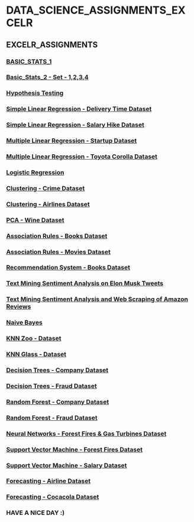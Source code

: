 # DATA_SCIENCE_ASSIGNMENTS_EXCELR

## EXCELR_ASSIGNMENTS

### [BASIC_STATS_1](https://gist.github.com/ZakeerS/debc1adf49d27ac60b4b7e8b3078f752)

### [Basic_Stats_2 - Set - 1,2,3,4](https://gist.github.com/ZakeerS/89fb74c94f2edd6d285bf829a8b8c0d3)

### [Hypothesis Testing](https://gist.github.com/ZakeerS/6916721268ae62deaaf3349c57389ff3)

### [Simple Linear Regression - Delivery Time Dataset](https://gist.github.com/ZakeerS/c0f9ead17096c5dcf5473413ae8a8720)

### [Simple Linear Regression - Salary Hike Dataset](https://gist.github.com/ZakeerS/bc791ede20125d73e0c98a83c575e393)

### [Multiple Linear Regression - Startup Dataset](https://gist.github.com/ZakeerS/dde07ca8b7e624513ea2e6c01c3a3b6b)

### [Multiple Linear Regression - Toyota Corolla Dataset](https://gist.github.com/ZakeerS/e4f95bd6abdc32f2bd0a8c561a07344a)

### [Logistic Regression](https://gist.github.com/ZakeerS/1c81d61364bd9d0d1573b259a6cc9355)

### [Clustering - Crime Dataset](https://gist.github.com/ZakeerS/89e06ff020752fc01180e148142dd548)

### [Clustering - Airlines Dataset](https://gist.github.com/ZakeerS/d01b0d68dc26d757f33fcddd3efb4b11)

### [PCA - Wine Dataset](https://gist.github.com/ZakeerS/96087a621dac2200340f5aeae20fd005)

### [Association Rules - Books Dataset](https://gist.github.com/ZakeerS/86a1c4131d39b3e177278abe91132371)

### [Association Rules - Movies Dataset](https://gist.github.com/ZakeerS/4a5a2e516e5a133b3eb7ce1c6346ce93)

### [Recommendation System - Books Dataset](https://gist.github.com/ZakeerS/667744afd06439145be30c7a0c544e3d)

### [Text Mining Sentiment Analysis on Elon Musk Tweets](https://gist.github.com/ZakeerS/389046f9bd9ad638a1b51f04a13b7301)

### [Text Mining Sentiment Analysis and Web Scraping of Amazon Reviews](https://gist.github.com/ZakeerS/3ffaec1f6fad67d0c243360556440f6f)

### [Naive Bayes](https://gist.github.com/ZakeerS/3986098b91e2f5e60f7f338c9deba896)

### [KNN Zoo - Dataset](https://gist.github.com/ZakeerS/3533e73d43752e4dfb2269728477894b)

### [KNN Glass - Dataset](https://gist.github.com/ZakeerS/e12143d42e869fdb9162bf96a8e58d07)

### [Decision Trees - Company Dataset](https://gist.github.com/ZakeerS/6af0603b8a362d7b73073adf2ad98501)

### [Decision Trees - Fraud Dataset](https://gist.github.com/ZakeerS/653f7ab6631c91df5d9bde607a9eb827)

### [Random Forest - Company Dataset](https://colab.research.google.com/drive/16OH7OfoXzCOE5bPDZQsakSO441u-QNUb?usp=sharing)

### [Random Forest - Fraud Dataset](https://colab.research.google.com/drive/11is49W5p_9K1ntCXFQmEzAp7TmfBCsYN?usp=sharing)

### [Neural Networks - Forest Fires & Gas Turbines Dataset](https://gist.github.com/ZakeerS/606d31555a437896c4f888c1971f3a72)

### [Support Vector Machine - Forest Fires Dataset](https://gist.github.com/ZakeerS/405ae92848fcf3b1bb6ec0f6d8685f9b)

### [Support Vector Machine - Salary Dataset](https://gist.github.com/ZakeerS/fc7ec3493d94c381a2c745b61a8cd692)

### [Forecasting - Airline Dataset](https://gist.github.com/ZakeerS/76a9d0cccf8529ce5d3f612d446aad64)

### [Forecasting - Cocacola Dataset](https://gist.github.com/ZakeerS/9929467044e7cb73e3ef0caab1a86613)

### HAVE A NICE DAY :)
